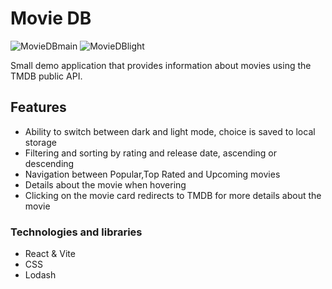 # Movie DB

![MovieDBmain](https://github.com/CiobanuMarius9/Movie/assets/106919851/3b734f74-240e-48c2-82a5-8e74c9441895)
![MovieDBlight](https://github.com/CiobanuMarius9/Movie/assets/106919851/9a44e683-bb20-48ea-a1cc-de9a6259a117)

Small demo application that provides information about movies using the TMDB public API.

## Features

- Ability to switch between dark and light mode, choice is saved to local storage
- Filtering and sorting by rating and release date, ascending or descending
- Navigation between Popular,Top Rated and Upcoming movies
- Details about the movie when hovering 
- Clicking on the movie card redirects to TMDB for more details about the movie

### Technologies and libraries
 - React & Vite
 - CSS
 - Lodash 

